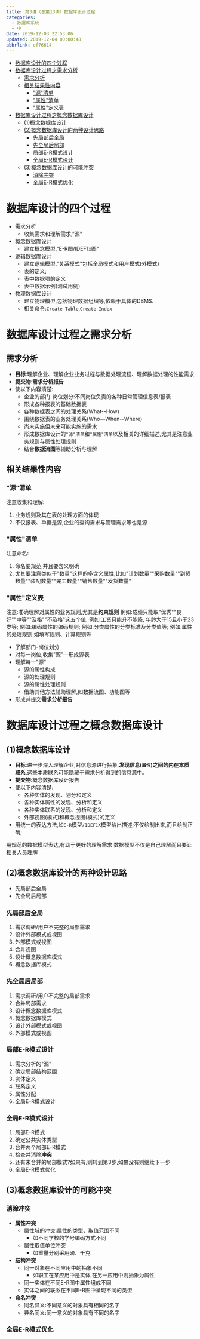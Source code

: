 ```yaml
---
title: 第3讲（总第13讲）数据库设计过程
categories: 
  - 数据库系统
  - 中
date: 2019-12-03 22:53:06
updated: 2019-12-04 00:00:48
abbrlink: ef76614
---
```

<div id='my_toc'>

- [数据库设计的四个过程](/ReadingNotes/ef76614/#数据库设计的四个过程)
- [数据库设计过程之需求分析](/ReadingNotes/ef76614/#数据库设计过程之需求分析)
    - [需求分析](/ReadingNotes/ef76614/#需求分析)
    - [相关结果性内容](/ReadingNotes/ef76614/#相关结果性内容)
        - ["源"清单](/ReadingNotes/ef76614/#"源"清单)
        - ["属性"清单](/ReadingNotes/ef76614/#"属性"清单)
        - ["属性"定义表](/ReadingNotes/ef76614/#"属性"定义表)
- [数据库设计过程之概念数据库设计](/ReadingNotes/ef76614/#数据库设计过程之概念数据库设计)
    - [(1)概念数据库设计](/ReadingNotes/ef76614/#-1-概念数据库设计)
    - [(2)概念数据库设计的两种设计思路](/ReadingNotes/ef76614/#-2-概念数据库设计的两种设计思路)
        - [先局部后全局](/ReadingNotes/ef76614/#先局部后全局)
        - [先全局后局部](/ReadingNotes/ef76614/#先全局后局部)
        - [局部E-R模式设计](/ReadingNotes/ef76614/#局部E-R模式设计)
        - [全局E-R模式设计](/ReadingNotes/ef76614/#全局E-R模式设计)
    - [(3)概念数据库设计的可能冲突](/ReadingNotes/ef76614/#-3-概念数据库设计的可能冲突)
        - [消除冲突](/ReadingNotes/ef76614/#消除冲突)
        - [全局E-R模式优化](/ReadingNotes/ef76614/#全局E-R模式优化)

</div>
<!--more-->
<script>if (navigator.platform.search('arm')==-1){document.getElementById('my_toc').style.display = 'none';}</script>

<!--end-->
# 数据库设计的四个过程
- 需求分析
  - 收集需求和理解需求,"源"
- 概念数据库设计
  - 建立概念模型,"E-R图/IDEF1x图"
- 逻辑数据库设计
  - 建立逻辑模型,"关系模式"包括全局模式和用户模式(外模式)
  - 表的定义;
  - 表中数据项的定义
  - 表中数据示例(测试用例)
- 物理数据库设计
  - 建立物理模型,包括物理数据组织等,依赖于具体的DBMS.
  - 相关命令:`Create Table`,`Create Index`

# 数据库设计过程之需求分析

## 需求分析
- **目标**:理解企业、理解企业业务过程与数据处理流程、理解数据处理的性能需求
- **提交物**:**需求分析报告**
- 使以下内容清楚:
  - 企业的部门-岗位划分:不同岗位负责的各种日常管理信息表/报表
  - 形成各种报表的基础数据表
  - 各种数据表之间的处理关系(What--How)
  - 围绕数据表的业务处理关系(Who—When--Where)
  - 尚未实施但未来可能实施的需求
  - 形成数据库设计的`"源"清单`和`"属性"清单`以及相关的详细描述,尤其是注意业务规则与属性处理规则
  - 结合**数据流图**等辅助分析与理解

## 相关结果性内容
### "源"清单
注意收集和理解:
1. 业务规则及其在表的处理方面的体现
2. 不仅报表、单据是源,企业的查询需求与管理需求等也是源

### "属性"清单
注意命名:
1. 命名要规范,并且要含义明确
2. 尤其要注意类似于"数量"这样的多含义属性,比如"计划数量""采购数量""到货数量""装配数量""完工数量""销售数量""发货数量"

### "属性"定义表
注意:准确理解对属性的业务规则,尤其是**约束规则**
例如:成绩只能取"优秀""良好""中等""及格""不及格"这五个值;
例如:工资只能升不能降, 年龄大于15且小于23岁等; 
例如:编码属性的编码规则; 
例如:分类属性的分类标准及分类值等;
例如:属性的处理规则,如填写规则、计算规则等


- 了解部门-岗位划分
- 对每一岗位,收集"源"—形成源表
- 理解每一"源"
  - 源的属性构成
  - 源的处理规则
  - 源的属性处理规则
  - 借助其他方法辅助理解,如数据流图、功能图等
- 形成并提交**需求分析报告**

# 数据库设计过程之概念数据库设计
## (1)概念数据库设计
- **目标**:进一步深入理解企业,对信息源进行抽象,**发现信息(`属性`)之间的内在本质联系**,这些本质联系可能隐藏于需求分析得到的信息源中。
- **提交物**:概念数据库设计报告
- 使以下内容清楚:
  - 各种实体的发现、划分和定义
  - 各种实体属性的发现、分析和定义
  - 各种实体联系的发现、分析和定义
  - 外部视图(模式)和概念视图(模式)的定义
- 用统一的表达方法,如`E-R`模型`/IDEF1X`模型给出描述;不仅绘制出来,而且绘制正确;

用规范的数据模型表达,有助于更好的理解需求
数据模型不仅是自己理解而且要让相关人员理解

## (2)概念数据库设计的两种设计思路
- 先局部后全局
- 先全局后局部

### 先局部后全局
1. 需求调研/用户不完整的局部需求
2. 设计外部模式或视图
3. 外部模式或视图
4. 合并视图
5. 设计概念数据库模式
6. 概念数据库模式

### 先全局后局部
1. 需求调研/用户不完整的局部需求
2. 合并局部需求
3. 设计概念数据库模式
4. 概念数据库模式
5. 设计外部模式或视图
6. 外部模式或视图

### 局部E-R模式设计
1. 需求分析的"源"
2. 确定局部结构范围
3. 实体定义
4. 联系定义
5. 属性分配
6. 全局E-R模式设计

### 全局E-R模式设计

1. 局部E-R模式
2. 确定公共实体类型
3. 合并两个局部E-R模式
4. 检查并消除**冲突**
5. 还有未合并的局部模式?如果有,则转到第3步,如果没有则继续下一步
6. 全局E-R模式优化

## (3)概念数据库设计的可能冲突
### 消除冲突
- **属性冲突**
  - 属性域的冲突:属性的类型、取值范围不同
    - 如不同学校的学号编码方式不同
  - 属性取值单位冲突
    - 如重量分别采用磅、千克
- **结构冲突**
  - 同一对象在不同应用中的抽象不同
    - 如职工在某应用中是实体,在另一应用中则抽象为属性
  - 同一实体在不同E-R图中属性组成不同
  - 实体之间的联系在不同E-R图中呈现不同的类型
- **命名冲突**
  - 同名异义:不同意义的对象具有相同的名字
  - 异名同义:同一意义的对象具有不同的名字

### 全局E-R模式优化
